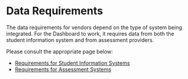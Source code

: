 # Data Requirements

The data requirements for vendors depend on the type of system being integrated.
For the Dashboard to work, it requires data from both the student information
system and from assessment providers.

Please consult the appropriate page below:

* [Requirements for Student Information
    Systems](./student-information-systems.md)
* [Requirements for Assessment
    Systems](./assessment-systems.md)
